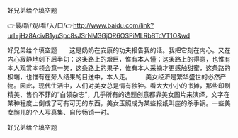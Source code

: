 好兄弟给个填空题

👉最/新/观/看/入/口/👉http://www.baidu.com/link?url=jHz8AcivB1yuSpc8sJSrNM3GjOR6OSPiMLRbBTcVT1O&wd

好兄弟给个填空题　　这是奶奶在安康的功夫报告我的话。我把它刻在内心。又在内心寂静地刻下后半句：这条路上的艰巨，惟有本人懂；这条路上的得意，也惟有本人观赏本领会意一笑，这条路上的果子，惟有本人采摘才更感触甜蜜，这条路的极端，也惟有在旁人结果的目送中，本人走。
　　美女经济是繁华盛世的必然产物。因此，现代生活中，人们对美女总是情有独钟。看大大小小的书摊，那些印刷精美、售价不菲的“白领杂志”，几乎所有的选题创意都靠美女图片来演绎，文字在某种程度上倒成了可有可无的东西，美女玉照成为某些报纸叫座的杀手锏。一些美女腕儿的个人写真集、自传畅销一时。


好兄弟给个填空题
